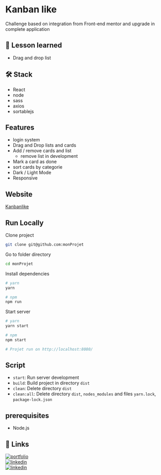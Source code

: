 # Kanban like

Challenge based on integration from Front-end mentor and upgrade in complete application

## 📖 Lesson learned

- Drag and drop list

## 🛠 Stack

- React
- node
- sass
- axios
- sortablejs

## Features

- login system
- Drag and Drop lists and cards
- Add / remove cards and list
  - remove list in development
- Mark a card as done
- sort cards by categorie
- Dark / Light Mode
- Responsive

## Website

[Kanbanlike](https://kanbanlike.netlify.app/)

## Run Locally

Clone project

```bash
git clone git@github.com:monProjet
```

Go to folder directory

```bash
cd monProjet
```

Install dependencies

```bash
# yarn
yarn

# npm
npm run
```

Start server

```bash
# yarn
yarn start

# npm
npm start

# Projet run on http://localhost:8080/
```

## Script

- `start`: Run server development
- `build`: Build project in directory `dist`
- `clean`: Delete directory `dist`
- `clean:all`: Delete directory `dist`, `nodes_modules` and files `yarn.lock`, `package-lock.json`

## prerequisites

- Node.js

## 🔗 Links

[![portfolio](https://img.shields.io/badge/my_portfolio-000?style=for-the-badge&logo=ko-fi&logoColor=white)](https://maillot-geoffrey-portfolio.xyz/)  
[![linkedin](https://img.shields.io/badge/linkedin-0A66C2?style=for-the-badge&logo=linkedin&logoColor=white)](https://www.linkedin.com/in/geoffrey-maillot-06a1411bb/)  
[![linkedin](https://img.shields.io/badge/github-24292F?style=for-the-badge&logo=github&logocolor=white)](https://github.com/Geoffrey-Maillot/)
